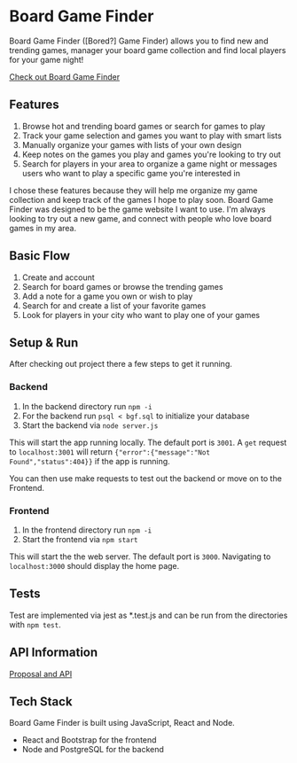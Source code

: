 # Board Game Finder

Board Game Finder ([Bored?] Game Finder) allows you to find new and trending games, manager your board game collection and find local players for your game night!

[Check out Board Game Finder](https://board-game-finder-0f8d2ba65338.herokuapp.com/)


## Features

1. Browse hot and trending board games or search for games to play
2. Track your game selection and games you want to play with smart lists
3. Manually organize your games with lists of your own design
4. Keep notes on the games you play and games you're looking to try out
5. Search for players in your area to organize a game night or messages users who want to play a specific game you're interested in

I chose these features because they will help me organize my game collection and keep track of the games I hope to play soon. Board Game Finder was designed to be the game website I want to use. I'm always looking to try out a new game, and connect with people who love board games in my area.


## Basic Flow

1. Create and account
2. Search for board games or browse the trending games
3. Add a note for a game you own or wish to play
4. Search for and create a list of your favorite games
5. Look for players in your city who want to play one of your games


## Setup & Run

After checking out project there a few steps to get it running.

### Backend

1. In the backend directory run `npm -i`
2. For the backend run `psql < bgf.sql` to initialize your database
3. Start the backend via `node server.js`

This will start the app running locally. The default port is `3001`. A `get` request to `localhost:3001` will return `{"error":{"message":"Not Found","status":404}}` if the app is running.

You can then use make requests to test out the backend or move on to the Frontend.

### Frontend

1. In the frontend directory run `npm -i`
2. Start the frontend via `npm start`

This will start the the web server. The default port is `3000`. Navigating to `localhost:3000` should display the home page.


## Tests

Test are implemented via jest as *.test.js and can be run from the directories with `npm test`.


## API Information

[Proposal and API](proposal/proposal.md)


## Tech Stack

Board Game Finder is built using JavaScript, React and Node.

* React and Bootstrap for the frontend
* Node and PostgreSQL for the backend
